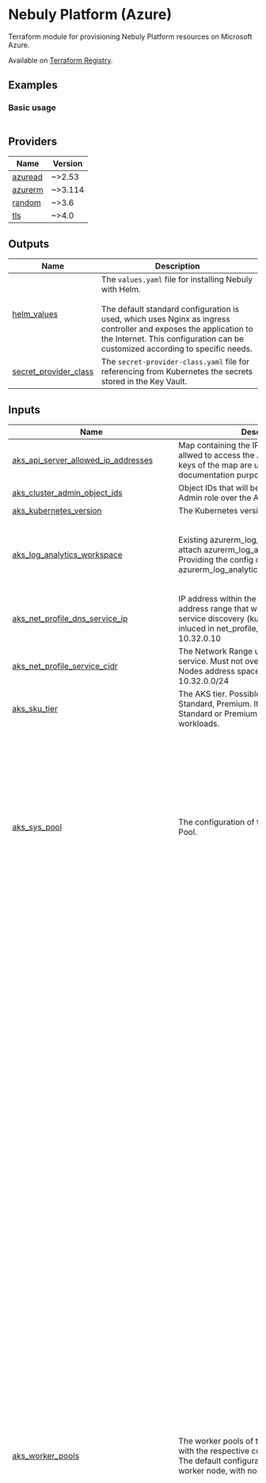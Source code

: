 # Nebuly Platform (Azure)

Terraform module for provisioning Nebuly Platform resources on Microsoft Azure.

Available on [Terraform Registry](https://registry.terraform.io/modules/nebuly-ai/nebuly-platform/azurerm/latest).

## Examples

### Basic usage
```hcl

```





## Providers

| Name | Version |
|------|---------|
| <a name="provider_azuread"></a> [azuread](#provider\_azuread) | ~>2.53 |
| <a name="provider_azurerm"></a> [azurerm](#provider\_azurerm) | ~>3.114 |
| <a name="provider_random"></a> [random](#provider\_random) | ~>3.6 |
| <a name="provider_tls"></a> [tls](#provider\_tls) | ~>4.0 |


## Outputs

| Name | Description |
|------|-------------|
| <a name="output_helm_values"></a> [helm\_values](#output\_helm\_values) | The `values.yaml` file for installing Nebuly with Helm.<br><br>  The default standard configuration is used, which uses Nginx as ingress controller and exposes the application to the Internet. This configuration can be customized according to specific needs. |
| <a name="output_secret_provider_class"></a> [secret\_provider\_class](#output\_secret\_provider\_class) | The `secret-provider-class.yaml` file for referencing from Kubernetes the secrets stored in the Key Vault. |


## Inputs

| Name | Description | Type | Default | Required |
|------|-------------|------|---------|:--------:|
| <a name="input_aks_api_server_allowed_ip_addresses"></a> [aks\_api\_server\_allowed\_ip\_addresses](#input\_aks\_api\_server\_allowed\_ip\_addresses) | Map containing the IP addresses that are allwed to access the AKS API Server. The keys of the map are used only for documentation purpose. | `map(string)` | `{}` | no |
| <a name="input_aks_cluster_admin_object_ids"></a> [aks\_cluster\_admin\_object\_ids](#input\_aks\_cluster\_admin\_object\_ids) | Object IDs that will be granted the Cluster Admin role over the AKS cluster | `set(string)` | n/a | yes |
| <a name="input_aks_kubernetes_version"></a> [aks\_kubernetes\_version](#input\_aks\_kubernetes\_version) | The Kubernetes version to use. | `string` | `"1.29.5"` | no |
| <a name="input_aks_log_analytics_workspace"></a> [aks\_log\_analytics\_workspace](#input\_aks\_log\_analytics\_workspace) | Existing azurerm\_log\_analytics\_workspace to attach azurerm\_log\_analytics\_solution. Providing the config disables creation of azurerm\_log\_analytics\_workspace. | <pre>object({<br>    id                  = string<br>    name                = string<br>    location            = optional(string)<br>    resource_group_name = optional(string)<br>  })</pre> | `null` | no |
| <a name="input_aks_net_profile_dns_service_ip"></a> [aks\_net\_profile\_dns\_service\_ip](#input\_aks\_net\_profile\_dns\_service\_ip) | IP address within the Kubernetes service address range that will be used by cluster service discovery (kube-dns). Must be inluced in net\_profile\_cidr. Example: 10.32.0.10 | `string` | n/a | yes |
| <a name="input_aks_net_profile_service_cidr"></a> [aks\_net\_profile\_service\_cidr](#input\_aks\_net\_profile\_service\_cidr) | The Network Range used by the Kubernetes service. Must not overlap with the AKS Nodes address space. Example: 10.32.0.0/24 | `string` | n/a | yes |
| <a name="input_aks_sku_tier"></a> [aks\_sku\_tier](#input\_aks\_sku\_tier) | The AKS tier. Possible values are: Free, Standard, Premium. It is recommended to use Standard or Premium for production workloads. | `string` | `"Standard"` | no |
| <a name="input_aks_sys_pool"></a> [aks\_sys\_pool](#input\_aks\_sys\_pool) | The configuration of the AKS System Nodes Pool. | <pre>object({<br>    vm_size : string<br>    nodes_max_pods : number<br>    name : string<br>    availability_zones : list(string)<br>    disk_size_gb : number<br>    disk_type : string<br>    nodes_labels : optional(map(string), {})<br>    nodes_tags : optional(map(string), {})<br>    only_critical_addons_enabled : optional(bool, false)<br>    # Auto-scaling settings<br>    nodes_count : optional(number, null)<br>    enable_auto_scaling : optional(bool, false)<br>    agents_min_count : optional(number, null)<br>    agents_max_count : optional(number, null)<br>  })</pre> | <pre>{<br>  "agents_max_count": 3,<br>  "agents_min_count": 1,<br>  "availability_zones": [<br>    "1",<br>    "2",<br>    "3"<br>  ],<br>  "disk_size_gb": 128,<br>  "disk_type": "Ephemeral",<br>  "enable_auto_scaling": true,<br>  "name": "system",<br>  "nodes_max_pods": 60,<br>  "only_critical_addons_enabled": false,<br>  "vm_size": "Standard_E4ads_v5"<br>}</pre> | no |
| <a name="input_aks_worker_pools"></a> [aks\_worker\_pools](#input\_aks\_worker\_pools) | The worker pools of the AKS cluster, each with the respective configuration.<br>  The default configuration uses a single worker node, with no HA. | <pre>map(object({<br>    enabled : optional(bool, true)<br>    vm_size : string<br>    priority : optional(string, "Regular")<br>    tags : map(string)<br>    max_pods : number<br>    disk_size_gb : optional(number, 128)<br>    disk_type : string<br>    availability_zones : list(string)<br>    node_taints : optional(list(string), [])<br>    node_labels : optional(map(string), {})<br>    # Auto-scaling settings<br>    nodes_count : optional(number, null)<br>    enable_auto_scaling : optional(bool, false)<br>    nodes_min_count : optional(number, null)<br>    nodes_max_count : optional(number, null)<br>  }))</pre> | <pre>{<br>  "a100w01": {<br>    "availability_zones": [<br>      "1"<br>    ],<br>    "disk_size_gb": 128,<br>    "disk_type": "Ephemeral",<br>    "enable_auto_scaling": true,<br>    "max_pods": 30,<br>    "node_labels": {<br>      "nebuly.com/accelerator": "nvidia-ampere-a100"<br>    },<br>    "node_taints": [<br>      "nvidia.com/gpu=:NoSchedule"<br>    ],<br>    "nodes_count": null,<br>    "nodes_max_count": 1,<br>    "nodes_min_count": 1,<br>    "priority": "Regular",<br>    "tags": {},<br>    "vm_size": "Standard_NC24ads_A100_v4"<br>  },<br>  "a100w02": {<br>    "availability_zones": [<br>      "2"<br>    ],<br>    "disk_size_gb": 128,<br>    "disk_type": "Ephemeral",<br>    "enable_auto_scaling": true,<br>    "max_pods": 30,<br>    "node_labels": {<br>      "nebuly.com/accelerator": "nvidia-ampere-a100"<br>    },<br>    "node_taints": [<br>      "nvidia.com/gpu=:NoSchedule"<br>    ],<br>    "nodes_count": null,<br>    "nodes_max_count": 1,<br>    "nodes_min_count": 0,<br>    "priority": "Regular",<br>    "tags": {},<br>    "vm_size": "Standard_NC24ads_A100_v4"<br>  },<br>  "a100w03": {<br>    "availability_zones": [<br>      "3"<br>    ],<br>    "disk_size_gb": 128,<br>    "disk_type": "Ephemeral",<br>    "enable_auto_scaling": true,<br>    "max_pods": 30,<br>    "node_labels": {<br>      "nebuly.com/accelerator": "nvidia-ampere-a100"<br>    },<br>    "node_taints": [<br>      "nvidia.com/gpu=:NoSchedule"<br>    ],<br>    "nodes_count": null,<br>    "nodes_max_count": 1,<br>    "nodes_min_count": 0,<br>    "priority": "Regular",<br>    "tags": {},<br>    "vm_size": "Standard_NC24ads_A100_v4"<br>  },<br>  "t4workers": {<br>    "availability_zones": [<br>      "1",<br>      "2",<br>      "3"<br>    ],<br>    "disk_size_gb": 128,<br>    "disk_type": "Ephemeral",<br>    "enable_auto_scaling": true,<br>    "max_pods": 30,<br>    "node_labels": {<br>      "nebuly.com/accelerator": "nvidia-tesla-t4"<br>    },<br>    "node_taints": [<br>      "nvidia.com/gpu=:NoSchedule"<br>    ],<br>    "nodes_count": null,<br>    "nodes_max_count": 1,<br>    "nodes_min_count": 0,<br>    "priority": "Regular",<br>    "tags": {},<br>    "vm_size": "Standard_NC4as_T4_v3"<br>  },<br>  "workers01": {<br>    "availability_zones": [<br>      "1",<br>      "2",<br>      "3"<br>    ],<br>    "disk_size_gb": 128,<br>    "disk_type": "Ephemeral",<br>    "enable_auto_scaling": true,<br>    "max_pods": 30,<br>    "nodes_count": 1,<br>    "nodes_max_count": 3,<br>    "nodes_min_count": 1,<br>    "priority": "Regular",<br>    "tags": {},<br>    "vm_size": "Standard_E4ads_v5"<br>  }<br>}</pre> | no |
| <a name="input_azure_openai_location"></a> [azure\_openai\_location](#input\_azure\_openai\_location) | The Azure region where to deploy the Azure OpenAI models. <br>  Note that the models required by Nebuly are supported only in few specific regions. For more information, you can refer to Azure documentation:<br>  https://learn.microsoft.com/en-us/azure/ai-services/openai/concepts/models#standard-deployment-model-availability | `string` | `"EastUS"` | no |
| <a name="input_azure_openai_rate_limits"></a> [azure\_openai\_rate\_limits](#input\_azure\_openai\_rate\_limits) | The rate limits (K-tokens/minute) of the deployed Azure OpenAI models. | <pre>object({<br>    gpt_4 : number<br>    gpt_4o_mini : number<br>  })</pre> | <pre>{<br>  "gpt_4": 100,<br>  "gpt_4o_mini": 100<br>}</pre> | no |
| <a name="input_key_vault_network_acls"></a> [key\_vault\_network\_acls](#input\_key\_vault\_network\_acls) | Optional configuration of network ACLs. | <pre>object({<br>    bypass : string<br>    default_action : string<br>    ip_rules : list(string)<br>    virtual_network_subnet_ids : list(string)<br>  })</pre> | `null` | no |
| <a name="input_key_vault_private_dns_zone"></a> [key\_vault\_private\_dns\_zone](#input\_key\_vault\_private\_dns\_zone) | Optional Private DNS Zone to link with the Key Vault when private endpoint integration is enabled. | <pre>object({<br>    id : string<br>    name : string<br>  })</pre> | `null` | no |
| <a name="input_key_vault_private_endpoints"></a> [key\_vault\_private\_endpoints](#input\_key\_vault\_private\_endpoints) | Optional Private Endpoints to link with the Key Vault. | <pre>map(object({<br>    subnet_id = string<br>    vnet_id   = string<br>  }))</pre> | `{}` | no |
| <a name="input_key_vault_public_network_access_enabled"></a> [key\_vault\_public\_network\_access\_enabled](#input\_key\_vault\_public\_network\_access\_enabled) | Can the Key Vault be accessed from the Internet? | `bool` | n/a | yes |
| <a name="input_key_vault_purge_protection_enabled"></a> [key\_vault\_purge\_protection\_enabled](#input\_key\_vault\_purge\_protection\_enabled) | Is purge protection enabled for the Key Vault? | `bool` | `false` | no |
| <a name="input_key_vault_sku_name"></a> [key\_vault\_sku\_name](#input\_key\_vault\_sku\_name) | The SKU of the Key Vault. | `string` | `"Standard"` | no |
| <a name="input_key_vault_soft_delete_retention_days"></a> [key\_vault\_soft\_delete\_retention\_days](#input\_key\_vault\_soft\_delete\_retention\_days) | The number of days that items should be retained for once soft-deleted. This value can be between 7 and 90 (the default) days. | `number` | `7` | no |
| <a name="input_location"></a> [location](#input\_location) | The region where to provision the resources. | `string` | n/a | yes |
| <a name="input_platform_domain"></a> [platform\_domain](#input\_platform\_domain) | The domain on which the deployed Nebuly platform will be available. | `string` | n/a | yes |
| <a name="input_postgres_server_admin_username"></a> [postgres\_server\_admin\_username](#input\_postgres\_server\_admin\_username) | The username of the admin user of the PostgreSQL Server. | `string` | `"nebulyadmin"` | no |
| <a name="input_postgres_server_alert_rules"></a> [postgres\_server\_alert\_rules](#input\_postgres\_server\_alert\_rules) | The Azure Monitor alert rules to set on the provisioned PostgreSQL server. | <pre>map(object({<br>    description     = string<br>    frequency       = string<br>    window_size     = string<br>    action_group_id = string<br>    severity        = number<br><br>    criteria = optional(<br>      object({<br>        aggregation = string<br>        metric_name = string<br>        operator    = string<br>        threshold   = number<br>      })<br>    , null)<br>    dynamic_criteria = optional(<br>      object({<br>        aggregation       = string<br>        metric_name       = string<br>        operator          = string<br>        alert_sensitivity = string<br>      })<br>    , null)<br>  }))</pre> | `{}` | no |
| <a name="input_postgres_server_high_availability"></a> [postgres\_server\_high\_availability](#input\_postgres\_server\_high\_availability) | High-availability configuration of the DB server. Possible values for mode are: SameZone or ZoneRedundant. | <pre>object({<br>    enabled : bool<br>    mode : string<br>    standby_availability_zone : optional(string, null)<br>  })</pre> | <pre>{<br>  "enabled": true,<br>  "mode": "SameZone"<br>}</pre> | no |
| <a name="input_postgres_server_lock"></a> [postgres\_server\_lock](#input\_postgres\_server\_lock) | Optionally lock the PostgreSQL server to prevent deletion. | <pre>object({<br>    enabled = optional(bool, false)<br>    notes   = optional(string, "Cannot be deleted.")<br>    name    = optional(string, "terraform-lock")<br>  })</pre> | <pre>{<br>  "enabled": true<br>}</pre> | no |
| <a name="input_postgres_server_maintenance_window"></a> [postgres\_server\_maintenance\_window](#input\_postgres\_server\_maintenance\_window) | The window for performing automatic maintenance of the PostgreSQL Server. Default is Sunday at 00:00 of the timezone of the server location. | <pre>object({<br>    day_of_week : number<br>    start_hour : number<br>    start_minute : number<br>  })</pre> | <pre>{<br>  "day_of_week": 0,<br>  "start_hour": 0,<br>  "start_minute": 0<br>}</pre> | no |
| <a name="input_postgres_server_max_storage_mb"></a> [postgres\_server\_max\_storage\_mb](#input\_postgres\_server\_max\_storage\_mb) | The max storage allowed for the PostgreSQL Flexible Server. Possible values are 32768, 65536, 131072, 262144, 524288, 1048576, 2097152, 4193280, 4194304, 8388608, 16777216 and 33553408. | `number` | `262144` | no |
| <a name="input_postgres_server_networking"></a> [postgres\_server\_networking](#input\_postgres\_server\_networking) | Server networking configuration. <br><br>  If allowed\_ip\_ranges is not empty, then the server is accessible from <br>  the Internet through the configured firewall rules.<br><br>  If delegated\_subnet\_id or private\_dns\_zone\_id are provided, then the Server <br>  is accessible only from the specified virutal network. | <pre>object({<br>    allowed_ip_ranges : optional(list(object({<br>      name : string<br>      start_ip_address : string<br>      end_ip_address : string<br>    })), [])<br>    delegated_subnet_id : optional(string, null)<br>    private_dns_zone_id : optional(string, null)<br>    public_network_access_enabled : optional(bool, false)<br>  })</pre> | n/a | yes |
| <a name="input_postgres_server_optional_configurations"></a> [postgres\_server\_optional\_configurations](#input\_postgres\_server\_optional\_configurations) | Optional Flexible PostgreSQL configurations. Defaults to recommended configurations. | `map(string)` | <pre>{<br>  "intelligent_tuning": "on",<br>  "intelligent_tuning.metric_targets": "ALL",<br>  "metrics.autovacuum_diagnostics": "on",<br>  "metrics.collector_database_activity": "on",<br>  "pg_qs.query_capture_mode": "ALL",<br>  "pg_qs.retention_period_in_days": "7",<br>  "pg_qs.store_query_plans": "on",<br>  "pgaudit.log": "WRITE",<br>  "pgms_wait_sampling.query_capture_mode": "ALL",<br>  "track_io_timing": "on"<br>}</pre> | no |
| <a name="input_postgres_server_point_in_time_backup"></a> [postgres\_server\_point\_in\_time\_backup](#input\_postgres\_server\_point\_in\_time\_backup) | The backup settings of the PostgreSQL Server. | <pre>object({<br>    geo_redundant : optional(bool, true)<br>    retention_days : optional(number, 30)<br>  })</pre> | <pre>{<br>  "geo_redundant": true,<br>  "retention_days": 30<br>}</pre> | no |
| <a name="input_postgres_server_sku"></a> [postgres\_server\_sku](#input\_postgres\_server\_sku) | The SKU of the PostgreSQL Server, including the Tier and the Name. Examples: B\_Standard\_B1ms, GP\_Standard\_D2s\_v3, MO\_Standard\_E4s\_v3 | <pre>object({<br>    tier : string<br>    name : string<br>  })</pre> | <pre>{<br>  "name": "Standard_D4ds_v5",<br>  "tier": "GP"<br>}</pre> | no |
| <a name="input_postgres_version"></a> [postgres\_version](#input\_postgres\_version) | The PostgreSQL version to use. | `string` | `"16"` | no |
| <a name="input_private_dns_zones"></a> [private\_dns\_zones](#input\_private\_dns\_zones) | Private DNS zones to use for Private Endpoint connections. If not provided, a new DNS Zone <br>  is created and linked to the respective subnet. | <pre>object({<br>    file = optional(object({<br>      name : string<br>      id : string<br>    }), null)<br>    blob = optional(object({<br>      name : string<br>      id : string<br>    }), null)<br>    dfs = optional(object({<br>      name : string<br>      id : string<br>    }), null)<br>  })</pre> | `{}` | no |
| <a name="input_resource_group_name"></a> [resource\_group\_name](#input\_resource\_group\_name) | The name of the resource group where to provision the resources. | `string` | n/a | yes |
| <a name="input_resource_prefix"></a> [resource\_prefix](#input\_resource\_prefix) | The prefix that will be used for generating resource names. | `string` | n/a | yes |
| <a name="input_subnet_name_aks_nodes"></a> [subnet\_name\_aks\_nodes](#input\_subnet\_name\_aks\_nodes) | Name of the subnet to be used for provisioning AKS nodes. | `string` | n/a | yes |
| <a name="input_subnet_name_private_endpoints"></a> [subnet\_name\_private\_endpoints](#input\_subnet\_name\_private\_endpoints) | Optional name of the subnet to which attach the Private Endpoints. <br>  If not provided, the same network used for AKS nodes will be used. | `string` | `null` | no |
| <a name="input_tags"></a> [tags](#input\_tags) | Common tags that will be applied to all resources. | `map(string)` | `{}` | no |
| <a name="input_virtual_network_name"></a> [virtual\_network\_name](#input\_virtual\_network\_name) | Name of the virtual network in which to create the resources. | `string` | n/a | yes |

## Resources


- resource.azuread_application.main (/terraform-docs/main.tf#218)
- resource.azuread_service_principal.main (/terraform-docs/main.tf#224)
- resource.azuread_service_principal_password.main (/terraform-docs/main.tf#229)
- resource.azurerm_cognitive_account.main (/terraform-docs/main.tf#413)
- resource.azurerm_cognitive_deployment.main (/terraform-docs/main.tf#432)
- resource.azurerm_key_vault.main (/terraform-docs/main.tf#152)
- resource.azurerm_key_vault_secret.api_key (/terraform-docs/main.tf#450)
- resource.azurerm_key_vault_secret.azuread_application_client_id (/terraform-docs/main.tf#233)
- resource.azurerm_key_vault_secret.azuread_application_client_secret (/terraform-docs/main.tf#238)
- resource.azurerm_key_vault_secret.postgres_passwords (/terraform-docs/main.tf#394)
- resource.azurerm_key_vault_secret.postgres_users (/terraform-docs/main.tf#383)
- resource.azurerm_kubernetes_cluster_node_pool.linux_pools (/terraform-docs/main.tf#622)
- resource.azurerm_management_lock.postgres_server (/terraform-docs/main.tf#326)
- resource.azurerm_monitor_metric_alert.postgres_server_alerts (/terraform-docs/main.tf#334)
- resource.azurerm_postgresql_flexible_server.main (/terraform-docs/main.tf#252)
- resource.azurerm_postgresql_flexible_server_configuration.mandatory_configurations (/terraform-docs/main.tf#303)
- resource.azurerm_postgresql_flexible_server_configuration.optional_configurations (/terraform-docs/main.tf#296)
- resource.azurerm_postgresql_flexible_server_database.main (/terraform-docs/main.tf#318)
- resource.azurerm_postgresql_flexible_server_firewall_rule.main (/terraform-docs/main.tf#310)
- resource.azurerm_private_dns_zone.blob (/terraform-docs/main.tf#113)
- resource.azurerm_private_dns_zone.dfs (/terraform-docs/main.tf#131)
- resource.azurerm_private_dns_zone.file (/terraform-docs/main.tf#95)
- resource.azurerm_private_dns_zone_virtual_network_link.blob (/terraform-docs/main.tf#119)
- resource.azurerm_private_dns_zone_virtual_network_link.dfs (/terraform-docs/main.tf#137)
- resource.azurerm_private_dns_zone_virtual_network_link.file (/terraform-docs/main.tf#101)
- resource.azurerm_private_endpoint.blob (/terraform-docs/main.tf#485)
- resource.azurerm_private_endpoint.dfs (/terraform-docs/main.tf#525)
- resource.azurerm_private_endpoint.file (/terraform-docs/main.tf#505)
- resource.azurerm_private_endpoint.key_vault (/terraform-docs/main.tf#178)
- resource.azurerm_role_assignment.key_vault_secret_officer__current (/terraform-docs/main.tf#208)
- resource.azurerm_role_assignment.key_vault_secret_user__aks (/terraform-docs/main.tf#203)
- resource.azurerm_role_assignment.storage_container_models__data_contributor (/terraform-docs/main.tf#480)
- resource.azurerm_storage_account.main (/terraform-docs/main.tf#462)
- resource.azurerm_storage_container.models (/terraform-docs/main.tf#476)
- resource.random_password.postgres_server_admin_password (/terraform-docs/main.tf#247)
- resource.tls_private_key.aks (/terraform-docs/main.tf#549)
- data source.azurerm_client_config.current (/terraform-docs/main.tf#72)
- data source.azurerm_resource_group.main (/terraform-docs/main.tf#69)
- data source.azurerm_subnet.aks_nodes (/terraform-docs/main.tf#78)
- data source.azurerm_subnet.private_endpoints (/terraform-docs/main.tf#83)
- data source.azurerm_virtual_network.main (/terraform-docs/main.tf#74)
